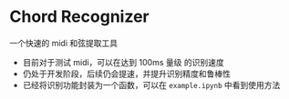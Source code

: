 # Chord Recognizer

一个快速的 midi 和弦提取工具

* 目前对于测试 midi，可以在达到 100ms 量级 的识别速度
* 仍处于开发阶段，后续仍会提速，并提升识别精度和鲁棒性
* 已经将识别功能封装为一个函数，可以在 `example.ipynb` 中看到使用方法
